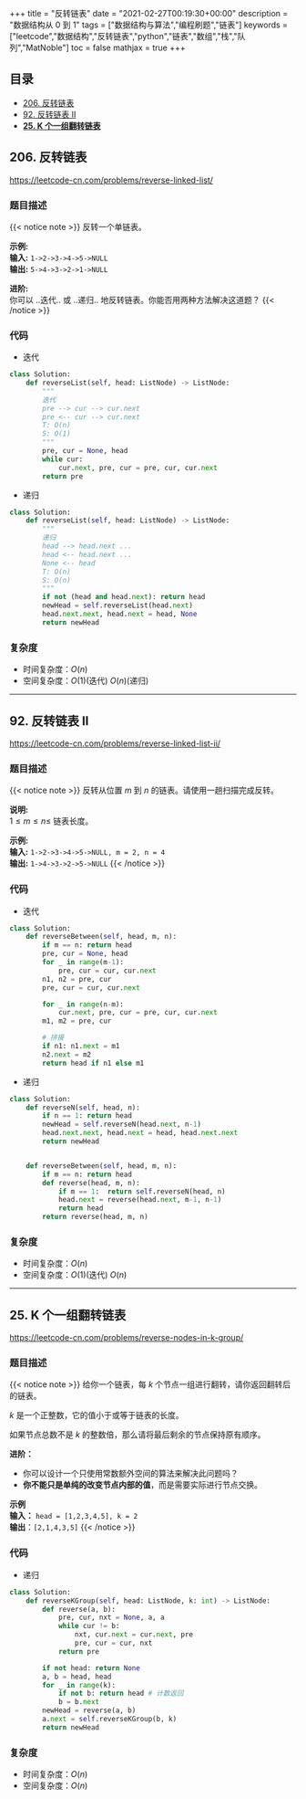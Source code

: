 +++
title = "反转链表"
date = "2021-02-27T00:19:30+00:00"
description = "数据结构从 0 到 1"
tags = ["数据结构与算法","编程刷题","链表"]
keywords = ["leetcode","数据结构","反转链表","python","链表","数组","栈","队列","MatNoble"]
toc = false
mathjax = true
+++

## 目录

- [206. 反转链表](./#206-反转链表)
- [92. 反转链表 II](./#92-反转链表-ii)
- [**25. K 个一组翻转链表**](./#25-k-个一组翻转链表)

## 206. 反转链表
https://leetcode-cn.com/problems/reverse-linked-list/
### 题目描述
{{< notice note >}}
反转一个单链表。

**示例:**  
**输入:** `1->2->3->4->5->NULL`  
**输出:** `5->4->3->2->1->NULL`

**进阶:**  
你可以 ..迭代.. 或 ..递归.. 地反转链表。你能否用两种方法解决这道题？
{{< /notice >}}

### 代码
- 迭代
```python
class Solution:
    def reverseList(self, head: ListNode) -> ListNode:
        """
        迭代
        pre --> cur --> cur.next
        pre <-- cur --> cur.next
        T: O(n)
        S: O(1)
        """
        pre, cur = None, head
        while cur:
            cur.next, pre, cur = pre, cur, cur.next
        return pre
```

- 递归
```python
class Solution:
    def reverseList(self, head: ListNode) -> ListNode:
        """
        递归
        head --> head.next ...
        head <-- head.next ...
        None <-- head
        T: O(n)
        S: O(n)
        """
        if not (head and head.next): return head
        newHead = self.reverseList(head.next)
        head.next.next, head.next = head, None
        return newHead
```

### 复杂度
- 时间复杂度：$O(n)$
- 空间复杂度：$O(1)$(迭代)  $O(n)$(递归)

<hr />

## 92. 反转链表 II
https://leetcode-cn.com/problems/reverse-linked-list-ii/
### 题目描述
{{< notice note >}}
反转从位置 $m$ 到 $n$ 的链表。请使用一趟扫描完成反转。

**说明:**  
$1 ≤ m ≤ n ≤$ 链表长度。

**示例:**  
**输入:** `1->2->3->4->5->NULL, m = 2, n = 4`  
**输出:** `1->4->3->2->5->NULL`
{{< /notice >}}

### 代码

- 迭代

```python
class Solution:
    def reverseBetween(self, head, m, n): 
        if m == n: return head
        pre, cur = None, head
        for _ in range(m-1):
            pre, cur = cur, cur.next
        n1, n2 = pre, cur
        pre, cur = cur, cur.next

        for _ in range(n-m):
            cur.next, pre, cur = pre, cur, cur.next
        m1, m2 = pre, cur

        # 拼接
        if n1: n1.next = m1
        n2.next = m2
        return head if n1 else m1
```

- 递归

```python
class Solution:
    def reverseN(self, head, n):
        if n == 1: return head
        newHead = self.reverseN(head.next, n-1)
        head.next.next, head.next = head, head.next.next
        return newHead


    def reverseBetween(self, head, m, n):    
        if m == n: return head
        def reverse(head, m, n):
            if m == 1:  return self.reverseN(head, n)
            head.next = reverse(head.next, m-1, n-1)
            return head
        return reverse(head, m, n)
```

### 复杂度
- 时间复杂度：$O(n)$
- 空间复杂度：$O(1)$(迭代) $O(n)$

<hr />

## 25. K 个一组翻转链表
https://leetcode-cn.com/problems/reverse-nodes-in-k-group/
### 题目描述
{{< notice note >}}
给你一个链表，每 $k$ 个节点一组进行翻转，请你返回翻转后的链表。

$k$ 是一个正整数，它的值小于或等于链表的长度。

如果节点总数不是 $k$ 的整数倍，那么请将最后剩余的节点保持原有顺序。

**进阶：**  
- 你可以设计一个只使用常数额外空间的算法来解决此问题吗？
- **你不能只是单纯的改变节点内部的值**，而是需要实际进行节点交换。

**示例**  
**输入：** `head = [1,2,3,4,5], k = 2`  
**输出**：`[2,1,4,3,5]`
{{< /notice >}}

### 代码
- 递归
```python
class Solution:
    def reverseKGroup(self, head: ListNode, k: int) -> ListNode:
        def reverse(a, b):
            pre, cur, nxt = None, a, a
            while cur != b:
                nxt, cur.next = cur.next, pre
                pre, cur = cur, nxt
            return pre

        if not head: return None
        a, b = head, head
        for _ in range(k):
            if not b: return head # 计数返回
            b = b.next
        newHead = reverse(a, b)
        a.next = self.reverseKGroup(b, k)
        return newHead
```

### 复杂度
- 时间复杂度：$O(n)$
- 空间复杂度：$O(n)$